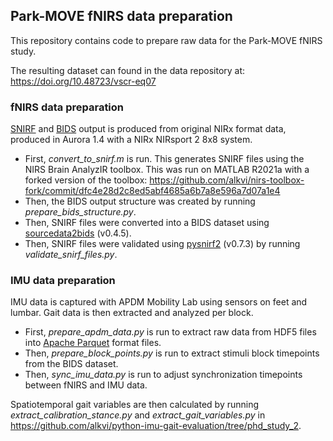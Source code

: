 ## Park-MOVE fNIRS data preparation

This repository contains code to prepare raw data for the Park-MOVE fNIRS study.

The resulting dataset can found in the data repository at: https://doi.org/10.48723/vscr-eq07

### fNIRS data preparation 

[SNIRF](https://github.com/fNIRS/snirf) and [BIDS](https://bids-specification.readthedocs.io/en/stable/04-modality-specific-files/11-near-infrared-spectroscopy.html) output is produced from original NIRx format data, produced in Aurora 1.4 with a NIRx NIRsport 2 8x8 system.

- First, _convert_to_snirf.m_ is run. This generates SNIRF files using the NIRS Brain AnalyzIR toolbox. This was run on MATLAB R2021a with a forked version of the toolbox:
https://github.com/alkvi/nirs-toolbox-fork/commit/dfc4e28d2c8ed5abf4685a6b7a8e596a7d07a1e4
- Then, the BIDS output structure was created by running _prepare_bids_structure.py_.
- Then, SNIRF files were converted into a BIDS dataset using [sourcedata2bids](https://github.com/rob-luke/fnirs-apps-sourcedata2bids) (v0.4.5).
- Then, SNIRF files were validated using [pysnirf2](https://github.com/BUNPC/pysnirf2) (v0.7.3) by running _validate_snirf_files.py_.

### IMU data preparation

IMU data is captured with APDM Mobility Lab using sensors on feet and lumbar. Gait data is then extracted and analyzed per block.

- First, _prepare_apdm_data.py_ is run to extract raw data from HDF5 files into [Apache Parquet](https://parquet.apache.org/docs/) format files.
- Then, _prepare_block_points.py_ is run to extract stimuli block timepoints from the BIDS dataset.
- Then, _sync_imu_data.py_ is run to adjust synchronization timepoints between fNIRS and IMU data.

Spatiotemporal gait variables are then calculated by running _extract_calibration_stance.py_ and _extract_gait_variables.py_ in https://github.com/alkvi/python-imu-gait-evaluation/tree/phd_study_2.